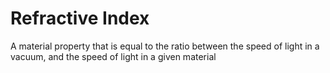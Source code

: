 # Refractive Index
A material property that is equal to the ratio between the speed of light in a vacuum, and the speed of light in a given material